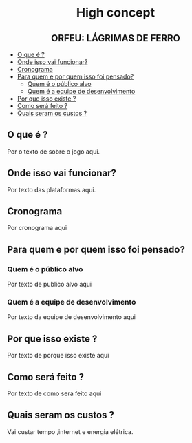 <h1 align="center">High concept</h1>
<h2 align="center">ORFEU: LÁGRIMAS DE FERRO</h2>


- [O que é ?](#o-que-%c3%a9)
- [Onde isso vai funcionar?](#onde-isso-vai-funcionar)
- [Cronograma](#cronograma)
- [Para quem e por quem isso foi pensado?](#para-quem-e-por-quem-isso-foi-pensado)
  - [Quem é o público alvo](#quem-%c3%a9-o-p%c3%bablico-alvo)
  - [Quem é a equipe de desenvolvimento](#quem-%c3%a9-a-equipe-de-desenvolvimento)
- [Por que isso existe ?](#por-que-isso-existe)
- [Como será feito ?](#como-ser%c3%a1-feito)
- [Quais seram os custos ?](#quais-seram-os-custos)


 
## O que é ?

<p>Por o texto de sobre o jogo aqui.</p>

## Onde isso vai funcionar?

<p>Por texto das plataformas aqui.</p>

## Cronograma

<p>Por cronograma aqui</p>

## Para quem e por quem isso foi pensado?



### Quem é o público alvo

<p>Por texto de publico alvo aqui</p>

### Quem é a equipe de desenvolvimento

<p>Por texto da equipe de desenvolvimento aqui</p>

## Por que isso existe ?

<p>Por texto de porque isso existe aqui</p>

## Como será feito ?

<p>Por texto de como sera feito aqui</p>

## Quais seram os custos ?

<p>Vai custar tempo ,internet e energia elétrica.</p>
